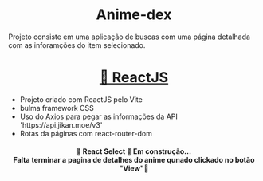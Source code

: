 <h1 align="center">Anime-dex</h1>
<p> Projeto consiste em uma aplicação de buscas com uma página detalhada com as inforamções do item selecionado. </p>
<h1 align="center">
    <a href="https://pt-br.reactjs.org/">🔗 ReactJS</a>
</h1>
<ul>
  <li> Projeto criado com ReactJS pelo Vite</li>
  <li> bulma framework CSS</li>
  <li> Uso do Axios para pegar as informações da API 'https://api.jikan.moe/v3'</li> 
  <li> Rotas da páginas com react-router-dom</li>
  
</ul>

<h4 align="center"> 
	🚧  React Select 🚀 Em construção... <br>
  Falta terminar a pagina de detalhes do anime qunado clickado no botão "View"🚧
</h4>
